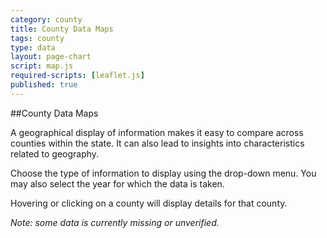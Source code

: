 ```yaml
---
category: county
title: County Data Maps
tags: county
type: data
layout: page-chart
script: map.js
required-scripts: [leaflet.js]
published: true
---
```


##County Data Maps

A geographical display of information makes it easy to compare across counties within the state. It can also lead to insights into characteristics related to geography.

Choose the type of information to display using the drop-down menu. You may also select the year for which the data is taken.

Hovering or clicking on a county will display details for that county.

*Note: some data is currently missing or unverified.*
